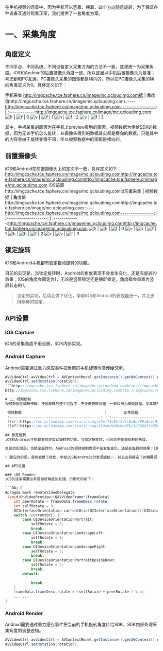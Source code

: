 在手机视频的场景中，因为手机可以竖着、横着，四个方向随意旋转，为了保证各种设备互通时观看正常，我们提供了一套角度方案。

# 一、采集角度

## 角度定义
不同平台、不同系统、不同设备定义采集方向的方法不一致，这里统一为采集角度。iOS和Android的后置摄像头角度一致，所以这里以手机后置摄像头为基准；考虑到和PC互通，PC摄像头采集的图像都是横向的，所以把PC摄像头采集的横向角度定义为0。具体定义如下：

手机采集 http://imgcache.tce.fsphere.cn/image/mc.qcloudimg.com据             |   角度值http://imgcache.tce.fsphere.cn/image/mc.qcloudimg.com
:----http://imgcache.tce.fsphere.cn/image/mc.qcloudimg.com------------------: | :-------------:http://imgcache.tce.fsphere.cn/image/mc.qcloudimg.com
![h](http://imgcache.tce.fsphere.cn/image/mc.qcloudimg.com/static/img/df42bc04e5362a94d43b1cd57c08a9a2/phone_0.png) | ![f](http://imgcache.tce.fsphere.cn/image/mc.qcloudimg.com/static/img/b9ef73b8bf2dfc8e0b489a6e4f955ea3/frame_0.png) | 0
![v](http://imgcache.tce.fsphere.cn/image/mc.qcloudimg.com/static/img/a3c5ef84b6cf98930087dcbc172d4289/phone_1.png) | ![f](http://imgcache.tce.fsphere.cn/image/mc.qcloudimg.com/static/img/454e6d4d0c0ed7b11d766d5fa050f4c6/frame_1.png) | 1
![h](https://mc.qcloudimg.com/static/img/888e0b6d55e5198cd1328eb76307433b/phone_2.png) | ![f](https://mc.qcloudimg.com/static/img/ad426d61381ccafc3b4aa4972adee5ad/frame_2.png) | 2
![v](https://mc.qcloudimg.com/static/img/263a82b3c74d785159ef5aac0d493396/phone_3.png) | ![f](https://mc.qcloudimg.com/static/img/d5c770e75b9f47cd8440e0a10df396d4/frame_3.png) | 3

其中，手机采集的画面为在手机上preview看到的画面，视频数据为传给SDK的数据。因为无论手机怎么旋转，从摄像头得到的数据其实都是横向的数据，只是其中的内容会由于旋转变得不同，所以视频数据中的图都是横向的。

## 前置摄像头
iOS和Android在前置摄像头上的定义不一致，具体定义如下：
http://imgcache.tce.fsphere.cn/image/mc.qcloudimg.comhttp://imgcache.tce.fsphere.cn/image/mc.qcloudimg.comhttp://imgcache.tce.fsphere.cn/image/mc.qcloudimg.com
iOS前置http://imgcache.tce.fsphere.cn/image/mc.qcloudimg.comid前置采集        |     视频数据             |   角度值http://imgcache.tce.fsphere.cn/image/mc.qcloudimg.comhttp://imgcache.tce.fsphere.cn/image/mc.qcloudimg.com
:----http://imgcache.tce.fsphere.cn/image/mc.qcloudimg.com-----------------: | :---------------------: | :-------------:http://imgcache.tce.fsphere.cn/image/mc.qcloudimg.comhttp://imgcache.tce.fsphere.cn/image/mc.qcloudimg.com
![h](http://imgcache.tce.fsphere.cn/image/mc.qcloudimg.com/static/img/888e0b6d55e5198cd1328eb76307433b/phone_2.png) | ![h](http://imgcache.tce.fsphere.cn/image/mc.qcloudimg.com/static/img/df42bc04e5362a94d43b1cd57c08a9a2/phone_0.png) | ![f](http://imgcache.tce.fsphere.cn/image/mc.qcloudimg.com/static/img/b9ef73b8bf2dfc8e0b489a6e4f955ea3/frame_0.png) | 0
![v](https://mc.qcloudimg.com/static/img/a3c5ef84b6cf98930087dcbc172d4289/phone_1.png) | ![v](https://mc.qcloudimg.com/static/img/263a82b3c74d785159ef5aac0d493396/phone_3.png) | ![f](https://mc.qcloudimg.com/static/img/454e6d4d0c0ed7b11d766d5fa050f4c6/frame_1.png) | 1
![h](https://mc.qcloudimg.com/static/img/df42bc04e5362a94d43b1cd57c08a9a2/phone_0.png) | ![h](https://mc.qcloudimg.com/static/img/888e0b6d55e5198cd1328eb76307433b/phone_2.png) | ![f](https://mc.qcloudimg.com/static/img/ad426d61381ccafc3b4aa4972adee5ad/frame_2.png) | 2
![v](https://mc.qcloudimg.com/static/img/263a82b3c74d785159ef5aac0d493396/phone_3.png) | ![v](https://mc.qcloudimg.com/static/img/a3c5ef84b6cf98930087dcbc172d4289/phone_1.png) | ![f](https://mc.qcloudimg.com/static/img/d5c770e75b9f47cd8440e0a10df396d4/frame_3.png) | 3


## 锁定旋转
iOS和Android手机都有锁定自动旋转的功能。

目前的实现是，当锁定旋转时，Android的角度表现不会发生变化，还是有旋转的效果；iOS的角度会固定为1，无论是竖屏锁定还是横屏锁定，角度都会重置为竖屏状态的1。

> 锁定的实现，后续会做下优化，争取iOS和Android的表现能统一，并且支持横屏的锁定。


## API设置

### iOS Capture
iOS的采集角度不用设置，SDK内部实现。

### Android Capture
Android需要通过重力感应事件把当前的手机旋转角度传给SDK。

```java
AVVideoCtrl avVideoCtrl = AVContextModel.getInstance().getAVContext().getVideoCtrl();
avVideoCtrl.setRotation(rotation);
```http://imgcache.tce.fsphere.cn/image/mc.qcloudimg.comhttp://imgcache.tce.fsphere.cn/image/mc.qcloudimg.comhttp://imgcache.tce.fsphere.cn/image/mc.qcloudimg.comhttp://imgcache.tce.fsphere.cn/image/mc.qcloudimg.comhttp://imgcache.tce.fsphere.cn/image/mc.qcloudimg.comhttp://imgcache.tce.fsphere.cn/image/mc.qcloudimg.com
http://imgcache.tce.fsphere.cn/image/mc.qcloudimg.comhttp://imgcache.tce.fsphere.cn/image/mc.qcloudimg.comhttp://imgcache.tce.fsphere.cn/image/mc.qcloudimg.comhttp://imgcache.tce.fsphere.cn/image/mc.qcloudimg.comhttp://imgcache.tce.fsphere.cn/image/mc.qcloudimg.comhttp://imgcache.tce.fsphere.cn/image/mc.qcloudimg.com

# 二、视频绘制
视频数据在编码传输、接收解码的整个过程中，不会做旋转处理，一直保持为横向数据。采集端的角度信息，一直透传到接受端的渲染模块。渲染模块在绘制远端视频时，会根据采集角度和当前设备的旋转角度，先对视频画面进行旋转，再绘制出来，保证观看到的是角度正常的视频画面。

 视频数据                                      |        正常观看          |        左旋观看          |        右旋观看          |        倒置观看          |
 :------------------------------------------: | :--------------------: | :---------------------: | :---------------------: | :--------------------: |
 ![sf](https://mc.qcloudimg.com/static/img/b9ef73b8bf2dfc8e0b489a6e4f955ea3/frame_0.png) ![sf](https://mc.qcloudimg.com/static/img/ad426d61381ccafc3b4aa4972adee5ad/frame_2.png)| ![v](https://mc.qcloudimg.com/static/img/cdb2f8ec5e6708ea2fd3d950048bbacc/watch_up.png)| ![h](https://mc.qcloudimg.com/static/img/df42bc04e5362a94d43b1cd57c08a9a2/phone_0.png)  | ![h](https://mc.qcloudimg.com/static/img/888e0b6d55e5198cd1328eb76307433b/phone_2.png)  | ![v](https://mc.qcloudimg.com/static/img/44e9bfbc3f196916de78fb256127ea65/watch_down.png)|
 ![sf](https://mc.qcloudimg.com/static/img/454e6d4d0c0ed7b11d766d5fa050f4c6/frame_1.png) ![sf](https://mc.qcloudimg.com/static/img/d5c770e75b9f47cd8440e0a10df396d4/frame_3.png)| ![v](https://mc.qcloudimg.com/static/img/a3c5ef84b6cf98930087dcbc172d4289/phone_1.png) |![h](https://mc.qcloudimg.com/static/img/3bb4183b2412532910d08f97b3771c36/watch_left.png)|![h](https://mc.qcloudimg.com/static/img/96aae9236078f9b0ef043cf201a68508/watch_right.png)|![v](https://mc.qcloudimg.com/static/img/263a82b3c74d785159ef5aac0d493396/phone_3.png) |
 
## 锁定旋转
iOS和Android手机都有锁定自动旋转的功能。当锁定旋转时，也会影响视频绘制的角度。

目前的实现是，当锁定旋转时，Android的视频绘制表现不会发生变化，还是有旋转的效果；iOS的绘制表现会固定为正常观看，无论是竖屏锁定还是横屏锁定，都会重置为正常观看的竖屏观看状态。

> 锁定的实现，后续会做下优化，争取iOS和Android的表现能统一，并且支持锁定下的横屏观看。

## API设置

### iOS Render
iOS的渲染需要业务层做好角度的处理，示例代码如下：

```Obj-C
#pragma mark remoteVideoDelegate
-(void)OnVideoPreview:(QAVVideoFrame*)frameData{
	int peerRotate = frameData.frameDesc.rotate;
	int selfRotate = 0;
	UIInterfaceOrientation currentOri=(UIInterfaceOrientation)[[UIDevice currentDevice] orientation];
	switch (currentOri) {
	    case UIDeviceOrientationPortrait:
	        selfRotate = 0;
	        break;
	    case UIDeviceOrientationLandscapeLeft:
	        selfRotate = 1;
	        break;
	    case UIDeviceOrientationLandscapeRight:
	        selfRotate = 3;
	        break;
	    case UIDeviceOrientationPortraitUpsideDown:
	        selfRotate = 2;
	        break;
	    default:
	        
	        break;
	}
	frameData.frameDesc.rotate = (selfRotate + peerRotate ) % 4;
	... ...
}
```
### Android Render
Android需要通过重力感应事件把当前的手机旋转角度传给SDK，SDK内部处理采集角度的调整逻辑。

```java
AVVideoCtrl avVideoCtrl = AVContextModel.getInstance().getAVContext().getVideoCtrl();
avVideoCtrl.setRotation(rotation);
```




